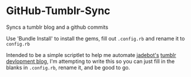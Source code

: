 # GitHub-Tumblr-Sync
Syncs a tumblr blog and a github commits


Use 'Bundle Install' to install the gems, fill out `.config.rb` and rename it to `config.rb`


Intended to be a simple scriptlet to help me automate [jadebot's](https://github.com/oct2pus/jadebot) [tumblr devlopment blog](https://jadebot-discord.tumblr.com/), I'm attempting to write this so you can just fill in the blanks in `.config.rb`, rename it, and be good to go.
